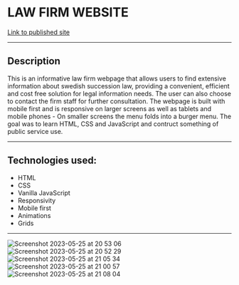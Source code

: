
# LAW FIRM WEBSITE
 
[Link to published site](https://annaaxelsson051.github.io/Law-Firm-website/)

---

## Description

This is an informative law firm webpage that allows users to find extensive information about swedish succession law, providing a convenient, efficient and cost free solution for legal information needs. The user can also choose to contact the firm staff for further consultation. The webpage is built with mobile first and is responsive on larger screens as well as tablets and mobile phones - On smaller screens the menu folds into a burger menu. The goal was to learn HTML, CSS and JavaScript and contruct something of public service use.

---

## Technologies used:

- HTML
- CSS
- Vanilla JavaScript
- Responsivity
- Mobile first
- Animations
- Grids

--- 
![Screenshot 2023-05-25 at 20 53 06](https://github.com/AnnaAxelsson051/E-Commerce-Store-Labb3/assets/103879144/30362d20-f603-484e-b26b-42e1e91aa042)
<br>
![Screenshot 2023-05-25 at 20 52 29](https://github.com/AnnaAxelsson051/E-Commerce-Store-Labb3/assets/103879144/3ce24843-a450-4049-b4b0-ba77162c1110)
<br>
![Screenshot 2023-05-25 at 21 05 34](https://github.com/AnnaAxelsson051/E-Commerce-Store-Labb3/assets/103879144/7d605199-9f24-4ae1-b251-5eb7bca85066)
<br>
![Screenshot 2023-05-25 at 21 00 57](https://github.com/AnnaAxelsson051/E-Commerce-Store-Labb3/assets/103879144/9b5c8c0e-4979-4755-ba8f-be372a5f2198)
<br>
![Screenshot 2023-05-25 at 21 08 04](https://github.com/AnnaAxelsson051/E-Commerce-Store-Labb3/assets/103879144/88a399a3-4e09-4460-8199-2d1644b999ba)